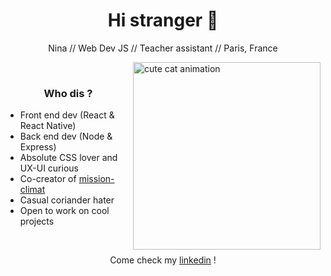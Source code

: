 <h1 align="center">Hi stranger 🌱</h1>
<p align="center">Nina // Web Dev JS // Teacher assistant // Paris, France</p>

<img align="right" src="https://media1.tenor.com/images/551d452e9eb7377fd4d189bf905a61f3/tenor.gif?itemid=5588862" alt="cute cat animation" height="300" width="300"/>

<br/>
<h3 align="center">Who dis ?</h3>

- Front end dev (React & React Native)
- Back end dev (Node & Express)
- Absolute CSS lover and UX-UI curious
- Co-creator of [mission-climat](https://mission-climat.io)
- Casual coriander hater
- Open to work on cool projects

<br/>
<p align="center">Come check my <a href="https://www.linkedin.com/in/ninagautreau/">linkedin</a> !</p>
